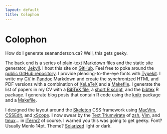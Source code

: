 ```yaml
---
layout: default
title: Colophon
---
```


# Colophon #

How do I generate seananderson.ca? Well, this gets geeky. 

The back end is a series of plain-text [Markdown] files and the static site
generator, [Jekyll]. I host this site on [GitHub](http://github.com/). Feel
free to poke around the [public GitHub repository][github repo].  I provide
pleasing-to-the-eye fonts with [Typekit]. I write my [CV](/cv.html) in
[Pandoc] Markdown and create the synchronized HTML and PDF versions with a
combination of [XeLaTeX] and a [Makefile]. I generate the list of papers in
my CV with a [BibTeX file], a [short R script], and the 
[bibtex][bibtex-package] R package. I generate blog posts that contain R
code using the [knitr] package and a [Makefile][knitr-make].

I designed the layout around the [Skeleton] CSS framework using [MacVim],
[CSSEdit], and [xScope]. I now swear by the [Text Triumvirate] of [zsh],
[Vim], and [tmux]... in [iTerm2] of course. I warned you this was going to get
geeky. Font? Usually Menlo 14pt. Theme? [Solarized] light or dark. 
<!--You can find other applications I use on my [iusethis account].-->
<!--I occasionally [post photos][my flickr] to [Flickr]. -->
<!--I frequently add [web bookmarks][my pinboard] to [pinboard.in].-->

[knitr]: http://yihui.name/knitr/
[knitr-make]: https://github.com/seananderson/seananderson.github.com/tree/master/_knitr-posts
[BibTeX file]: https://github.com/seananderson/seananderson.github.com/blob/master/refs.bib
[short R script]: https://github.com/seananderson/seananderson.github.com/blob/master/refs.R
[bibtex-package]: http://cran.r-project.org/web/packages/bibtex/index.html
[CSSEdit]: http://macrabbit.com/
[xScope]: http://iconfactory.com/software/xscope
[iusethis account]: http://osx.iusethis.com/user/sean_
[github]: http://github.com/
[Jekyll]: http://jekyllrb.com/
[typekit]: https://typekit.com
[MacVim]: http://code.google.com/p/macvim/
[Sublime Text]: http://www.sublimetext.com/
[Markdown]: http://daringfireball.net/projects/markdown/
[Maruku]: http://maruku.rubyforge.org/maruku.html
[Skeleton]: http://www.getskeleton.com/
[pinboard.in]: http://pinboard.in/
[my pinboard]: http://pinboard.in/u:seananderson
[Flickr]: http://flickr.com/
[my flickr]: http://flickr.com/photos/seananderson
[Pandoc]: http://johnmacfarlane.net/pandoc/
[XeLaTeX]: https://github.com/seananderson/seananderson.github.com/blob/master/AndersonCV.tex
[Makefile]: https://github.com/seananderson/seananderson.github.com/blob/master/makefile
[github repo]: https://github.com/seananderson/seananderson.github.com
[rsync]: https://github.com/seananderson/seananderson.github.com/blob/master/syncjekyll

[Linode]: http://www.linode.com/?r=b679b2fb740948a30f90e35cd99f8f38b9ced103
[Text Triumvirate]: http://www.drbunsen.org/the-text-triumvirate/
[zsh]: http://www.zsh.org/
[vim]: http://www.vim.org/
[tmux]: http://tmux.sourceforge.net/
[iterm2]: http://www.iterm2.com/
[Solarized]: http://ethanschoonover.com/solarized

